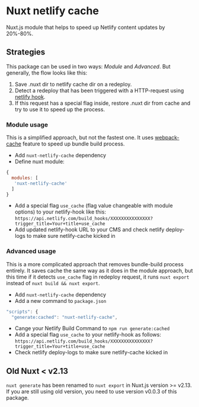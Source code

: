 # Nuxt netlify cache

Nuxt.js module that helps to speed up Netlify content updates by 20%-80%.

## Strategies

This package can be used in two ways: *Module* and *Advanced*. But generally, the flow looks like this:
1. Save .nuxt dir to netlify cache dir on a redeploy.
2. Detect a redeploy that has been triggered with a HTTP-request using [netlify hook](https://docs.netlify.com/configure-builds/build-hooks/).
3. If this request has a special flag inside, restore .nuxt dir from cache and try to use it to speed up the process.

### Module usage

This is a simplified approach, but not the fastest one. It uses [webpack-cache](https://nuxtjs.org/api/configuration-build/#cache) feature to speed up bundle build process.

- Add `nuxt-netlify-cache` dependency
- Define nuxt module:
```js
{
  modules: [
   'nuxt-netlify-cache'
  ]
}
```
- Add a special flag `use_cache` (flag value changeable with module options) to your netlify-hook like this:
`https://api.netlify.com/build_hooks/XXXXXXXXXXXXXXX?trigger_title=Your+title+use_cache`
- Add updated netlify-hook URL to your CMS and check netlify deploy-logs to make sure netlify-cache kicked in


### Advanced usage

This is a more complicated approach that removes bundle-build process entirely. It saves cache the same way as it does in the module approach, but this time if it detects `use_cache` flag in redeploy request, it runs `nuxt export` instead of `nuxt build && nuxt export`.

- Add `nuxt-netlify-cache` dependency
- Add a new command to `package.json`
```js
"scripts": {
  "generate:cached": "nuxt-netlify-cache",
```
- Cange your Netlify Build Command to `npm run generate:cached`
- Add a special flag `use_cache` to your netlify-hook as follows:
`https://api.netlify.com/build_hooks/XXXXXXXXXXXXXXX?trigger_title=Your+title+use_cache`
- Check netlify deploy-logs to make sure netlify-cache kicked in


## Old Nuxt < v2.13

`nuxt generate` has been renamed to `nuxt export` in Nuxt.js version >= v2.13. If you are still using old version, you need to use version v0.0.3 of this package.
